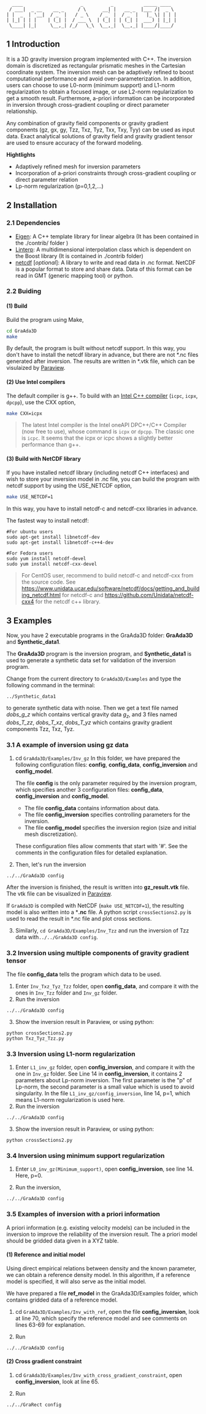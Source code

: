 ```
  ____                     _          _           _____ ____  
 / ___|  _ __    __ _     / \      __| |   __ _  |___ /|  _ \ 
| |  _  | '__|  / _` |   / _ \    / _` |  / _` |   |_ \| | | |
| |_| | | |    | (_| |  / ___ \  | (_| | | (_| |  ___) | |_| |
 \____| |_|     \__,_| /_/   \_\  \__,_|  \__,_| |____/|____/ 
```

## 1 Introduction

It is a 3D gravity inversion program implemented with C++. The inversion domain is discretized as rectangular prismatic meshes in the Cartesian coordinate system. The inversion mesh can be adaptively refined to boost computational performance and avoid over-parameterization. In addition, users can choose to use L0-norm (minimum support) and L1-norm regularization to obtain a focused image, or use L2-norm regularization to get a smooth result. Furthermore, a-priori information can be incorporated in inversion through cross-gradient coupling or direct parameter relationship. 

Any combination of gravity field components or gravity gradient components (gz, gx, gy, Tzz, Txz, Tyz, Txx, Txy, Tyy) can be used as input data.  Exact analytical solutions of gravity field and gravity gradient tensor are used to ensure accuracy of the forward modeling. 

**Hightlights**

- Adaptively refined mesh for inversion parameters
- Incorporation of  a-priori constraints through cross-gradient coupling or direct parameter relation
- Lp-norm regularization (p=0,1,2,...)

## 2 Installation

### 2.1 Dependencies
- [Eigen](http://eigen.tuxfamily.org/index.php?title=Main_Page): A C++ template library for linear algebra (It has been contained in the ./contrib/ folder )
- [Linterp](https://rncarpio.github.io/linterp/): A multidimensional interpolation class which is dependent on the Boost library (It is contained in ./contrib folder)
- [netcdf](https://www.unidata.ucar.edu/software/netcdf/) [*optional*]: A library to write and read data in .nc format. NetCDF is a popular format to store and share data. Data of this format can be read in GMT (generic mapping tool) or python. 

### 2.2 Buiding

#### (1) Build

Build the program using Make,

```bash
cd GraAda3D
make
```
By default, the program is built without netcdf support. In this way, you don't have to install the netcdf library in advance, but there are not *.nc files generated after inversion. The results are written in  *.vtk file, which can be visulaized by [Paraview](https://www.paraview.org/).

#### (2) Use Intel compilers

The default compiler is g++. To build with an [Intel C++ compiler](https://software.intel.com/content/www/us/en/develop/tools/oneapi/base-toolkit/download.html) (`icpc`, `icpx`, `dpcpp`), use the CXX option,

```bash
make CXX=icpx
```

> The latest Intel compiler is the Intel oneAPI DPC++/C++ Compiler (now free to use), whose command is `icpx` or `dpcpp`. The classic one is `icpc`. It seems that the icpx or icpc shows a slightly better performance than g++.

#### (3) Build with NetCDF library

If you have installed netcdf library (including netcdf C++ interfaces) and wish to store your inversion model in .nc file, you can build the program with netcdf support by using the USE_NETCDF option,
```bash
make USE_NETCDF=1
```

In this way, you have to install netcdf-c and netcdf-cxx libraries in advance. 

The fastest way to install netcdf:
```shell
#For ubuntu users
sudo apt-get install libnetcdf-dev
sudo apt-get install libnetcdf-c++4-dev

#For Fedora users
sudo yum install netcdf-devel
sudo yum install netcdf-cxx-devel
```

> For CentOS user, recommend to build netcdf-c and netcdf-cxx from the source code. See https://www.unidata.ucar.edu/software/netcdf/docs/getting_and_building_netcdf.html for netcdf-c and https://github.com/Unidata/netcdf-cxx4 for the netcdf c++ library.



## 3 Examples

Now, you have 2 executable programs in the GraAda3D folder: **GraAda3D** and **Synthetic_data1**.

The **GraAda3D** program is the  inversion program, and **Synthetic_data1** is used to generate a synthetic data set for validation of the inversion program. 

Change from the current directory to `GraAda3D/Examples` and type the following command in the terminal:

```
../Synthetic_data1
```

to generate synthetic data with noise. Then we get a text file named *dobs_g_z* which contains vertical gravity data $g_z$, and 3 files named *dobs_T_zz*, *dobs_T_xz*, *dobs_T_yz* which contains gravity gradient components Tzz, Txz, Tyz. 

### 3.1 A example of inversion using gz data

1. cd `GraAda3D/Examples/Inv_gz` In this folder, we have prepared the following configuration files:  **config**, **config_data**, **config_inversion** and **config_model**. 

   The file **config** is the only parameter required by the inversion program, which specifies another 3 configuration files: **config_data**, **config_inversion** and **config_model**. 

   - The file **config_data** contains information about data. 
   - The file **config_inversion** specifies controlling parameters for the inversion. 
   - The file **config_model** specifies  the inversion region (size and initial mesh discretization). 

   These configuration files allow comments that start with '#'.  See the comments in the configuration files for detailed explanation. 

2. Then, let's run the inversion

```
../../GraAda3D config
```
After the inversion is finished,  the result is written into **gz_result.vtk** file. The vtk file can be visualized in [Paraview](https://www.paraview.org/). 

If `GraAda3D` is compiled with NetCDF (`make USE_NETCDF=1`), the resulting model is also written into a ***.nc** file. A python script `crossSections2.py`  is used to read the result in *.nc file and plot cross sections.

3. Similarly, `cd GraAda3D/Examples/Inv_Tzz` and run the inversion of Tzz data with`../../GraAda3D config`.

### 3.2 Inversion using  multiple components of gravity gradient tensor

The file **config_data** tells the program which data to be used. 

1. Enter `Inv_Txz_Tyz_Tzz` folder,  open **config_data**, and compare it with the ones in `Inv_Tzz` folder and `Inv_gz` folder.
2. Run the inversion

```
../../GraAda3D config
```

3. Show the inversion result in Paraview, or using python:

```
python crossSections2.py
python Txz_Tyz_Tzz.py
```



### 3.3 Inversion using L1-norm regularization

1. Enter `L1_inv_gz` folder,  open **config_inversion**, and compare it with the one in `Inv_gz` folder. See Line 14 in **config_inversion**, it contains 2 parameters about Lp-norm inversion. The first parameter is the "p" of Lp-norm, the second parameter is a small value which is used to avoid singularity. In the file `L1_inv_gz/config_inversion`, line 14, p=1, which means L1-norm regularization is used here.
2.  Run the inversion

```
../../GraAda3D config
```

3. Show the inversion result in Paraview, or using python:

```
python crossSections2.py
```



### 3.4 Inversion using minimum support regularization

1. Enter `L0_inv_gz(Minimum_support)`, open **config_inversion**, see line 14. Here, p=0.

2. Run the inversion,

```
../../GraAda3D config
```

### 3.5 Examples of inversion with a priori information

A priori information (e.g. existing velocity models) can be included in the inversion to improve the reliability of the inversion result.  The a priori model should be gridded data given in a XYZ table.

#### (1) Reference and initial model

Using direct empirical relations between density and the known parameter, we can obtain a reference density model. In this algorithm, if a reference model is specified, it will also serve as the initial model. 

We have prepared a file **ref_model** in the GraAda3D/Examples folder, which contains gridded data of a reference model.

1. cd `GraAda3D/Examples/Inv_with_ref`, open the file **config_inversion**, look at line 70, which specify the reference model and see comments on lines 63-69 for explanation.

2. Run

```
../../GraAda3D config
```

#### (2) Cross gradient constraint

1. cd `GraAda3D/Examples/Inv_with_cross_gradient_constraint`, open **config_inversion**, look at line 65. 

2. Run

```
../../GraRect config
```







